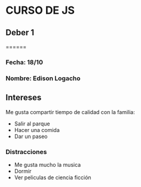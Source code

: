 # CURSO DE JS 
## Deber 1
======
### Fecha: 18/10
### Nombre: Edison Logacho
## Intereses
Me gusta compartir tiempo de calidad con la familia:
* Salir al parque
* Hacer una comida
* Dar un paseo

### Distracciones
* Me gusta mucho la musica
* Dormir 
* Ver peliculas de ciencia ficción
